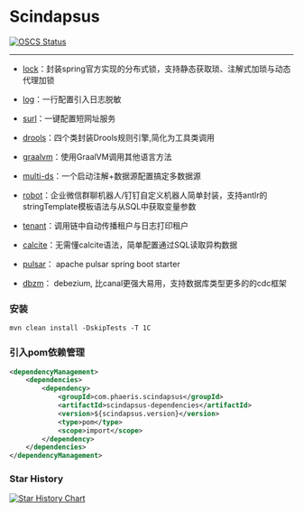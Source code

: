 # Scindapsus

[![OSCS Status](https://www.oscs1024.com/platform/badge/phaeris/scindapsus.git.svg?size=small)](https://www.murphysec.com/dr/AiSOYD4DrZnUzl4OvV)  

------

- [lock]：封装spring官方实现的分布式锁，支持静态获取琐、注解式加琐与动态代理加锁

- [log]：一行配置引入日志脱敏

- [surl]：一键配置短网址服务

- [drools]：四个类封装Drools规则引擎,简化为工具类调用

- [graalvm]：使用GraalVM调用其他语言方法

- [multi-ds]：一个启动注解+数据源配置搞定多数据源

- [robot]：企业微信群聊机器人/钉钉自定义机器人简单封装，支持antlr的stringTemplate模板语法与从SQL中获取变量参数

- [tenant]：调用链中自动传播租户与日志打印租户

- [calcite]：无需懂calcite语法，简单配置通过SQL读取异构数据

- [pulsar]： apache pulsar spring boot starter

- [dbzm]： debezium, 比canal更强大易用，支持数据库类型更多的的cdc框架

[lock]:/lock/README.md

[log]:/log/README.md

[surl]:/surl/README.md

[drools]:/drools/README.md

[graalvm]:/graalvm/README.md

[multi-ds]:/multi-ds/README.md

[robot]:/robot/README.md

[tenant]:/tenant/README.md

[calcite]:/calcite/README.md

[pulsar]:/pulsar/README.md

[dbzm]:/dbzm/README.md


### 安装
`mvn clean install -DskipTests -T 1C`

### 引入pom依赖管理
```xml
<dependencyManagement>
    <dependencies>
        <dependency>
            <groupId>com.phaeris.scindapsus</groupId>
            <artifactId>scindapsus-dependencies</artifactId>
            <version>${scindapsus.version}</version>
            <type>pom</type>
            <scope>import</scope>
        </dependency>
    </dependencies>
</dependencyManagement>
```

### Star History
[![Star History Chart](https://api.star-history.com/svg?repos=PhaerisWakfu/scindapsus&type=Date)](https://api.star-history.com/svg?repos=PhaerisWakfu/scindapsus&type=Date)